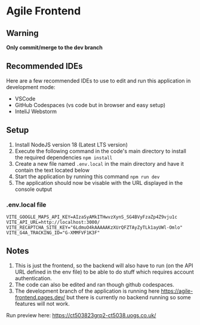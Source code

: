 # Agile Frontend

## Warning

**Only commit/merge to the dev branch**

## Recommended IDEs

Here are a few recommended IDEs to use to edit and run this application in development mode:

- VSCode
- GitHub Codespaces (vs code but in browser and easy setup)
- InteliJ Webstorm

## Setup

1) Install NodeJS version 18 (Latest LTS version)
2) Execute the following command in the code's main directory to install the required dependencies `npm install`
3) Create a new file named `.env.local` in the main directory and have it contain the text located below
4) Start the application by running this command `npm run dev`
5) The application should now be visable with the URL displayed in the console output

### .env.local file

```env
VITE_GOOGLE_MAPS_API_KEY=AIzaSyAMkITHwvzXynS_SG4BVyFzaZp4Z9vju1c
VITE_API_URL=http://localhost:3000/
VITE_RECAPTCHA_SITE_KEY="6LdmuO4kAAAAAKzXUrQFZTAyZyTLk1ayUWl-Omlo"
VITE_G4A_TRACKING_ID="G-XMMFVF1K3F"
```

## Notes

1) This is just the frontend, so the backend will also have to run (on the API URL defined in the env file) to be able to do stuff which requires account authentication.
2) The code can also be edited and ran though github codespaces.
3) The development branch of the application is running here <https://agile-frontend.pages.dev/> but there is currently no backend running so some features will not work.

Run preview here: https://ct503823grp2-ct5038.uogs.co.uk/